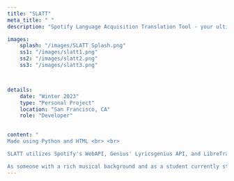```yaml
---
title: "SLATT"
meta_title: " "
description: "Spotify Language Acquisition Translation Tool - your ultimate companion for exploring music lyrics in multiple languages while enjoying your favorite tracks on Spotify. SLATT connects directly to your Spotify account and translates the current song into your desired target language"

images: 
    splash: "/images/SLATT Splash.png"
    ss1: "/images/slatt1.png"
    ss2: "/images/slatt2.png"
    ss3: "/images/slatt3.png"



details: 
    date: "Winter 2023"
    type: "Personal Project"
    location: "San Francisco, CA"
    role: "Developer"
    

content: "
Made using Python and HTML <br> <br>

SLATT utilizes Spotify's WebAPI, Genius' Lyricsgenius API, and LibreTranslate's API <br> <br>

As someone with a rich musical background and as a student currently studying Spanish, I often find myself listening to songs in different languages. (Sometimes as a means to improve my aural skills, though often it's just for the pleasure of listening!) Reading song lyrics alongside their translation into my native language has been an effective method for bolstering my vocabulary in other languages. SLATT streamlines this process— gone are the days of manually searching for and translating song lyrics. SLATT connects directly to your Spotify account and translates the current song into your target language!"
---
```

